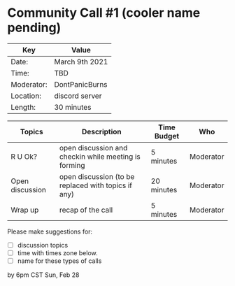 # Community Call #1 (cooler name pending)

Key | Value
------------ | -------------
 Date: | March 9th 2021 
 Time: | TBD 
 Moderator:| DontPanicBurns 
 Location: | discord server 
 Length: | 30 minutes 

Topics | Description | Time Budget | Who
------------ | ------------- | ------------- | -------------
R U Ok?  | open discussion and checkin while meeting is forming | 5 minutes | Moderator
Open discussion | open discussion (to be replaced with topics if any) | 20 minutes | Moderator
Wrap up | recap of the call | 5 minutes | Moderator


Please make suggestions for:

  - [ ] discussion topics 
  - [ ] time with times zone below. 
  - [ ] name for these types of calls

by 6pm CST Sun, Feb 28
